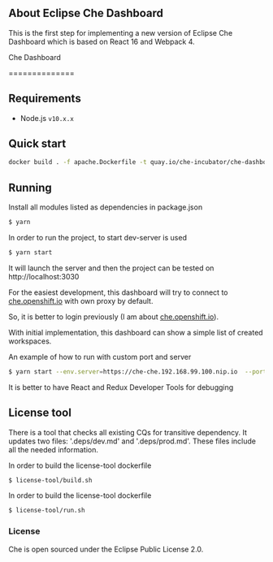 ## About Eclipse Che Dashboard

This is the first step for implementing a new version of  Eclipse Che Dashboard which is based on  React 16 and Webpack 4.


Che Dashboard

==============

## Requirements

- Node.js `v10.x.x`

## Quick start

```sh
docker build . -f apache.Dockerfile -t quay.io/che-incubator/che-dashboard-next:next
```

## Running

Install all modules listed as dependencies in package.json

```sh
$ yarn
```

In order to run the project, to start dev-server is used

```sh
$ yarn start
```

It will launch the server and then the project can be tested on http://localhost:3030


For the easiest development, this dashboard will try to connect to [che.openshift.io](https://che.openshift.io) with own proxy by default.

So, it is better to login previously (I am about [che.openshift.io](https://che.openshift.io)).


With initial implementation, this dashboard can show a simple list of created workspaces.

An example of how to run with custom port and  server

```sh
$ yarn start --env.server=https://che-che.192.168.99.100.nip.io  --port=3333
```
It is better to have React and Redux Developer Tools for debugging


## License tool
There is a tool that checks all existing CQs for transitive dependency.
It updates two files: '.deps/dev.md' and '.deps/prod.md'. These files include all the needed information.

In order to build the license-tool dockerfile

```sh
$ license-tool/build.sh
```

In order to build the license-tool dockerfile

```sh
$ license-tool/run.sh
```

### License
Che is open sourced under the Eclipse Public License 2.0.
